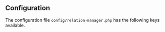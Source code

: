 

## Configuration

The configuration file `config/relation-manager.php` has the following keys available.

